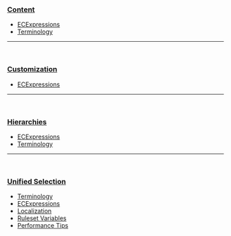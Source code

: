 ### [Content](./content/index.md)
- [ECExpressions](./content/ECExpressions.md)
- [Terminology](./content/Terminology.md)

---
&nbsp;
### [Customization](./customization/index.md)
- [ECExpressions](./customization/ECExpressions.md)

---
&nbsp;
### [Hierarchies](./hierarchies/index.md)
- [ECExpressions](./hierarchies/ECExpressions.md)
- [Terminology](./hierarchies/Terminology.md)

---
&nbsp;
### [Unified Selection](./unified-selection/index.md)
- [Terminology](./unified-selection/Terminology.md)
- [ECExpressions](./ECExpressions.md)
- [Localization](./Localization.md)
- [Ruleset Variables](./RulesetVariables.md)
- [Performance Tips](./Performance.md)
